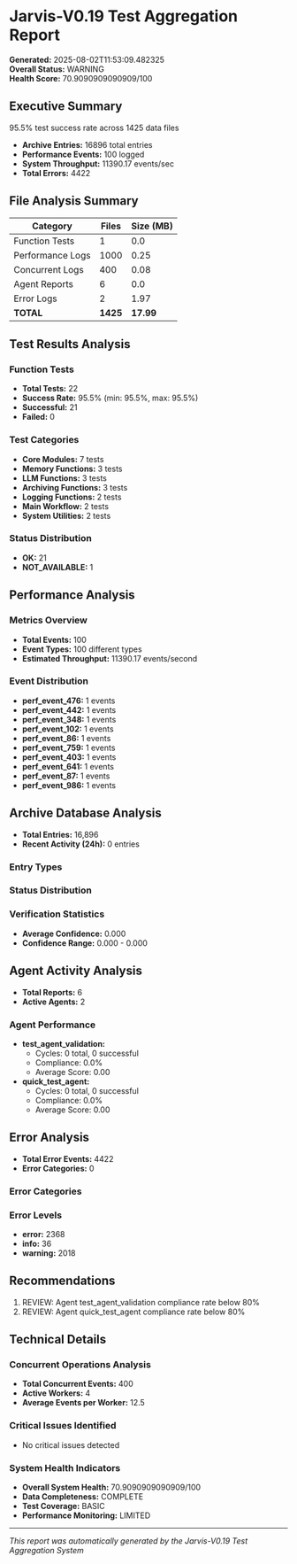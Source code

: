# Jarvis-V0.19 Test Aggregation Report

**Generated:** 2025-08-02T11:53:09.482325  
**Overall Status:** WARNING  
**Health Score:** 70.9090909090909/100

## Executive Summary

95.5% test success rate across 1425 data files
- **Archive Entries:** 16896 total entries
- **Performance Events:** 100 logged
- **System Throughput:** 11390.17 events/sec
- **Total Errors:** 4422

## File Analysis Summary

| Category | Files | Size (MB) |
|----------|-------|-----------|
| Function Tests | 1 | 0.0 |
| Performance Logs | 1000 | 0.25 |
| Concurrent Logs | 400 | 0.08 |
| Agent Reports | 6 | 0.0 |
| Error Logs | 2 | 1.97 |
| **TOTAL** | **1425** | **17.99** |

## Test Results Analysis

### Function Tests
- **Total Tests:** 22
- **Success Rate:** 95.5% (min: 95.5%, max: 95.5%)
- **Successful:** 21
- **Failed:** 0

### Test Categories
- **Core Modules:** 7 tests
- **Memory Functions:** 3 tests
- **LLM Functions:** 3 tests
- **Archiving Functions:** 3 tests
- **Logging Functions:** 2 tests
- **Main Workflow:** 2 tests
- **System Utilities:** 2 tests


### Status Distribution
- **OK:** 21
- **NOT_AVAILABLE:** 1


## Performance Analysis

### Metrics Overview
- **Total Events:** 100
- **Event Types:** 100 different types
- **Estimated Throughput:** 11390.17 events/second

### Event Distribution
- **perf_event_476:** 1 events
- **perf_event_442:** 1 events
- **perf_event_348:** 1 events
- **perf_event_102:** 1 events
- **perf_event_86:** 1 events
- **perf_event_759:** 1 events
- **perf_event_403:** 1 events
- **perf_event_641:** 1 events
- **perf_event_87:** 1 events
- **perf_event_986:** 1 events


## Archive Database Analysis

- **Total Entries:** 16,896
- **Recent Activity (24h):** 0 entries

### Entry Types


### Status Distribution


### Verification Statistics
- **Average Confidence:** 0.000
- **Confidence Range:** 0.000 - 0.000


## Agent Activity Analysis

- **Total Reports:** 6
- **Active Agents:** 2

### Agent Performance
- **test_agent_validation:**
  - Cycles: 0 total, 0 successful
  - Compliance: 0.0%
  - Average Score: 0.00
- **quick_test_agent:**
  - Cycles: 0 total, 0 successful
  - Compliance: 0.0%
  - Average Score: 0.00


## Error Analysis

- **Total Error Events:** 4422
- **Error Categories:** 0

### Error Categories


### Error Levels
- **error:** 2368
- **info:** 36
- **warning:** 2018


## Recommendations

1. REVIEW: Agent test_agent_validation compliance rate below 80%
2. REVIEW: Agent quick_test_agent compliance rate below 80%


## Technical Details

### Concurrent Operations Analysis
- **Total Concurrent Events:** 400
- **Active Workers:** 4
- **Average Events per Worker:** 12.5

### Critical Issues Identified
- No critical issues detected


### System Health Indicators
- **Overall System Health:** 70.9090909090909/100
- **Data Completeness:** COMPLETE
- **Test Coverage:** BASIC
- **Performance Monitoring:** LIMITED

---

*This report was automatically generated by the Jarvis-V0.19 Test Aggregation System*
